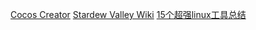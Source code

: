 [ Cocos Creator](https://docs.cocos.com/creator/manual/zh/)
[Stardew Valley Wiki](https://stardewcommunitywiki.com/Modding:Modder_Guide/Get_Started)
[15个超强linux工具总结](https://unsafe.sh/go-158402.html)